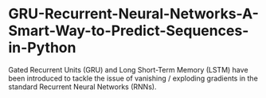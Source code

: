 # GRU-Recurrent-Neural-Networks-A-Smart-Way-to-Predict-Sequences-in-Python
Gated Recurrent Units (GRU) and Long Short-Term Memory (LSTM) have been introduced to tackle the issue of vanishing / exploding gradients in the standard Recurrent Neural Networks (RNNs).
